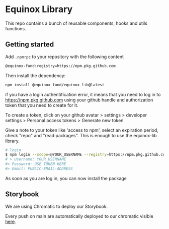# Equinox Library

This repo contains a bunch of reusable components, hooks and utils functions.

## Getting started

Add `.npmrpc` to your repository with the following content

```bash
@equinox-fund:registry=https://npm.pkg.github.com
```

Then install the dependency:

```bash
npm install @equinox-fund/equinox-lib@latest
```

if you have a login authentification error, it means that you need to log in to https://npm.pkg.github.com using your github handle and authorization token that you need to create for it.

To create a token, click on your github avatar > settings > developer settings > Personal access tokens > Generate new token

Give a note to your token like 'access to npm', select an expiration period, check "repo" and "read:packages". This is enough to use the equinox-lib library.

```bash
# login
$ npm login --scope=@YOUR_USERNAME --registry=https://npm.pkg.github.com
# > Username: YOUR_USERNAME
#> Password: USE TOKEN HERE
#> Email: PUBLIC-EMAIL-ADDRESS
```

As soon as you are log in, you can now install the package

## Storybook

We are using Chromatic to deploy our Storybook.

Every push on main are automatically deployed to our chromatic visible
[here](https://6225b1c0864a7a003a145ca4-kfodqfmyll.chromatic.com/).
